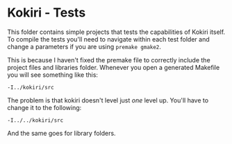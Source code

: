 # Kokiri - Tests

This folder contains simple projects that tests the capabilities of Kokiri
itself. To compile the tests you'll need to navigate within each test folder
and change a parameters if you are using `premake gmake2`.

This is because I haven't fixed the premake file to correctly include the
project files and libraries folder. Whenever you open a generated Makefile
you will see something like this:

`-I../kokiri/src`

The problem is that kokiri doesn't level just *one* level up. You'll have to
change it to the following:

`-I../../kokiri/src`

And the same goes for library folders.
